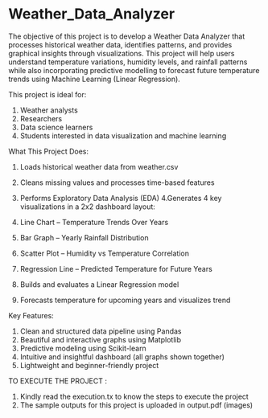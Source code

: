 # Weather_Data_Analyzer

The objective of this project is to develop a Weather Data Analyzer that processes historical weather data, identifies patterns, and provides graphical insights through visualizations. This project will help users understand temperature variations, humidity levels, and rainfall patterns while also incorporating predictive modelling to forecast future temperature trends using Machine Learning (Linear Regression).

This project is ideal for:

  1. Weather analysts
  2. Researchers
  3. Data science learners
  4. Students interested in data visualization and machine learning

What This Project Does:

1.  Loads historical weather data from weather.csv
2.   Cleans missing values and processes time-based features
3.    Performs Exploratory Data Analysis (EDA)
4.Generates 4 key visualizations in a 2x2 dashboard layout:

  1. Line Chart – Temperature Trends Over Years
  2. Bar Graph – Yearly Rainfall Distribution
  3. Scatter Plot – Humidity vs Temperature Correlation
  4. Regression Line – Predicted Temperature for Future Years
5. Builds and evaluates a Linear Regression model
6. Forecasts temperature for upcoming years and visualizes trend

Key Features:

1. Clean and structured data pipeline using Pandas
2. Beautiful and interactive graphs using Matplotlib
3. Predictive modeling using Scikit-learn
4. Intuitive and insightful dashboard (all graphs shown together)
5. Lightweight and beginner-friendly project

TO EXECUTE THE PROJECT :

1. Kindly read the execution.tx to know the steps to execute the project
2. The sample outputs for this project is uploaded in output.pdf (images)

